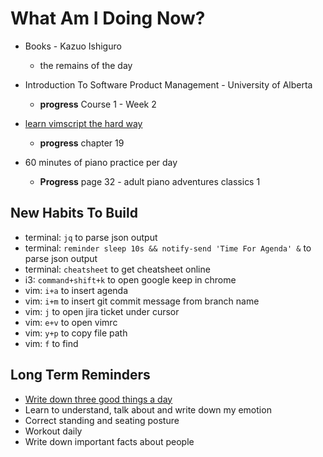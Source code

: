 # What Am I Doing Now?

- Books - Kazuo Ishiguro

  - the remains of the day

- Introduction To Software Product Management - University of Alberta

  - **progress** Course 1 - Week 2

- [learn vimscript the hard way](https://learnvimscriptthehardway.stevelosh.com/)

  - **progress** chapter 19

- 60 minutes of piano practice per day

  - **Progress** page 32 - adult piano adventures classics 1

## New Habits To Build

- terminal: `jq` to parse json output
- terminal: `reminder sleep 10s && notify-send 'Time For Agenda' &` to parse json output
- terminal: `cheatsheet` to get cheatsheet online
- i3:       `command+shift+k` to open google keep in chrome
- vim:      `i+a` to insert agenda
- vim:      `i+m` to insert git commit message from branch name
- vim:      `j`   to open jira ticket under cursor
- vim:      `e+v` to open vimrc
- vim:      `y+p` to copy file path
- vim:      `f`   to find

## Long Term Reminders

- [Write down three good things a day](https://ggia.berkeley.edu/practice/three-good-things)
- Learn to understand, talk about and write down my emotion
- Correct standing and seating posture
- Workout daily
- Write down important facts about people
